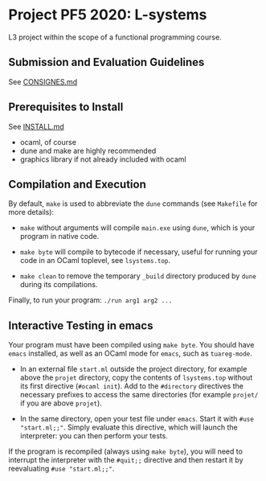 Project PF5 2020: L-systems
===========================
L3 project within the scope of a functional programming course.

## Submission and Evaluation Guidelines

See [CONSIGNES.md](CONSIGNES.md)

## Prerequisites to Install

See [INSTALL.md](../INSTALL.md)

  - ocaml, of course
  - dune and make are highly recommended
  - graphics library if not already included with ocaml

## Compilation and Execution

By default, `make` is used to abbreviate the `dune` commands (see `Makefile` for more details):

  - `make` without arguments will compile `main.exe` using `dune`,
    which is your program in native code.

  - `make byte` will compile to bytecode if necessary, useful for
    running your code in an OCaml toplevel, see `lsystems.top`.

  - `make clean` to remove the temporary `_build` directory
    produced by `dune` during its compilations.

Finally, to run your program: `./run arg1 arg2 ...`

## Interactive Testing in emacs

Your program must have been compiled using `make byte`. You should have `emacs` installed,
as well as an OCaml mode for `emacs`, such as `tuareg-mode`.
  
  - In an external file `start.ml` outside the project directory, for example
    above the `projet` directory, copy the contents of `lsystems.top`
    without its first directive (`#ocaml init`). Add to the `#directory` directives
    the necessary prefixes to access the same directories (for example `projet/`
    if you are above `projet`).

  - In the same directory, open your test file under `emacs`. Start it with `#use "start.ml;;"`.
    Simply evaluate this directive, which will launch the interpreter: you can then perform your tests.

If the program is recompiled (always using `make byte`), you
will need to interrupt the interpreter with the `#quit;;` directive and then restart it
by reevaluating `#use "start.ml;;"`.
  
